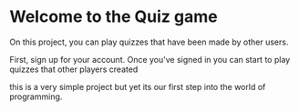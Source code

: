 ﻿# Welcome to the Quiz game

On this project, you can play quizzes that have been made by other users.

First, sign up for your account. Once you've signed in you can start to play quizzes that other players created

this is a very simple project but yet its our first step into the world of programming.
